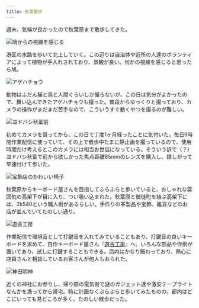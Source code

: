 ```yaml
---
title: 秋葉散歩
---
```

週末、気候が良かったので秋葉原まで散歩してきた。

![](https://lh5.googleusercontent.com/yuW1jxn5vORPod-anOARxlOFjV9HkgijVKPaBW_QJTjKRG8y3LD-OWOyBuGJjkeUhQWG1DGVSbVf4M8A1NW1pH8KxvY57aU5cYiWWYskBa56NCIekKAl6TexWgSqx8tgGubf8G-RSgBfCruIRpM3ccQEsw_ANOS8DH67Wqwt2mYe_K39dg8UIGP3AA "鳩からの視線を感じる")

港区の水路を歩いて北上していく。この辺りは自治体や近所の人達のボランティアによって植物が手入れされており、景観が良い。何かの視線を感じると思ったら鳩。

![](https://lh4.googleusercontent.com/ves72-dkcZmXYswzaigqwydJ6SCMcF2JmK0zWWjBJR1Jej9ai4EYGJP3eu9BK9dIUixFOz8PGCDe-SJTFOWwR_u53G7XGcPq1C03b_8S0XL19kqZJb8FHYUST60gC90kXi7iHzYYscgcPmVlgeAW0x0Kd9mO1gcX6VLDNsE_mFdwJovj6V9REZcciw "アゲハチョウ")

動物はふだん猫と鳥と人間ぐらいしか撮らないが、この日は気分がよかったので、舞い込んできたアゲハチョウも撮った。普段からゆっくりと撮っており、カメラの操作がまだまだ苦手なので、こういうすぐ動くやつを撮るのが難しい。

![](https://lh5.googleusercontent.com/4Ito_U_c_OLfvw_nh7XFUxBP_fh-URhbvzIvnh2tg0VB0LYDnj2N2l1pbsaY4k1mgT7iKSWL4RZUPnA5tb4h2oDpjjqD56PeJHrJv_jF22K_glA0yT-dMHvcASgva2my03FHoAVoBhRgeHb6UUIgptFFgOFTcZE3lcpHVmYFspkGQOy4DndvK7FoiA "ヨドバシ秋葉前")

初めてカメラを買ってから、この日で丁度1ヶ月経ったことに気付いた。毎日9時間作業配信に使っていて、その上で散歩中たまに静止画を撮っているので、使用時間だけ考えるとこのカメラには相当お世話になっている。そういう訳で（？）ヨドバシ秋葉で前から欲しかった焦点距離85mmのレンズを購入し、嬉しがって早速付けて歩いた。

![](https://lh4.googleusercontent.com/YlEnZmmJTBsUzGqRhCgEiULy-d3tUxKFzVXW52pUzo6Q8lLJjWO9flbwJevHRbaO0LDggUZ0smum5QAc84EZFaX4VuDuo67pnH-zwRH-omXrO10sea9f1XBDzl2penuo2iyoB5WAphfAUJaYvh52yrNQQmbH6rARkdtoqUhDzeP4oLiagouFRJ0yfw "宝飾店のかわいい椅子")

秋葉原からキーボード屋さんを目指してふらふらと歩いていると、おしゃれな雰囲気の高架下が目に入り、つい吸い込まれた。秋葉原と御徒町を結ぶ高架下には、2k540という職人街があるらしい。手作りの革製品や宝飾、雑貨などのお店が並んでいてたのしい通り。

![](https://lh3.googleusercontent.com/s3gs8fVs8o003ynjHblGophuMegLV7TM5R1j6lYh7b4pV7H2jvR9hdSMtKvuAu5dCPP5NCcKf0awIPcaMmQc52sMJvKYWIxZ2vAj9RZwUAvsuJBQiZ2CHRURqbFRIM9C8A_okelSkdfmbbVD1SfLIOwEX10aZpeFP8BWJK3XkcAgqt2X8gZ9O6zb_g "遊舎工房")

作業配信で環境音として打鍵音を入れてみていることもあり、打鍵音の良いキーボードを求めて、自作キーボード屋さん『[遊舎工房](https://yushakobo.jp/)』へ。いろんな部品や作例が置いてあり、試しに打鍵することもできる。店内はかなり賑わっており、熱心に店員さんと相談しているお客さんが何人もおられた。

![](https://lh5.googleusercontent.com/N36vA-giBlm2oNyNg9TwZaJVIW-CpZKGNruAD7EcpXPAKAX-Oyozk0qXztKN-C4al76rq0RArmiET8--v-dcv6OUaLX3taQatybeA_19OrrS1iPmqaqk8YiRfIFjubBosHpHUSSVn-0yLOjjpH6L_h4Oz1boppjnTdz0l7oSZoY9R0RPgmKXZeJJTA "神田明神")

近くの神社にお参りし、帰り際の電気街で謎のガジェット達や激安テープライトなんかを漁ってから帰宅。特に計画なくぶらぶらと歩いてみたものの、都内はどこにいっても見どころが多く、たのしい散歩だった。
